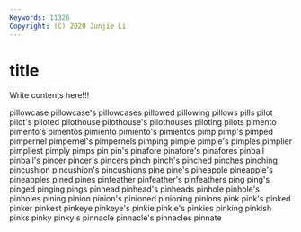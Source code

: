 ```yaml
---
Keywords: 11326
Copyright: (C) 2020 Junjie Li
---
```


# title

Write contents here!!!
 
pillowcase 
pillowcase's 
pillowcases 
pillowed 
pillowing 
pillows 
pills 
pilot 
pilot's
piloted 
pilothouse 
pilothouse's 
pilothouses 
piloting 
pilots 
pimento 
pimento's 
pimentos 
pimiento
pimiento's 
pimientos 
pimp 
pimp's 
pimped 
pimpernel 
pimpernel's 
pimpernels 
pimping 
pimple
pimple's 
pimples 
pimplier 
pimpliest 
pimply 
pimps 
pin 
pin's 
pinafore 
pinafore's
pinafores 
pinball 
pinball's 
pincer 
pincer's 
pincers 
pinch 
pinch's 
pinched 
pinches
pinching 
pincushion 
pincushion's 
pincushions 
pine 
pine's 
pineapple 
pineapple's 
pineapples 
pined
pines 
pinfeather 
pinfeather's 
pinfeathers 
ping 
ping's 
pinged 
pinging 
pings 
pinhead
pinhead's 
pinheads 
pinhole 
pinhole's 
pinholes 
pining 
pinion 
pinion's 
pinioned 
pinioning
pinions 
pink 
pink's 
pinked 
pinker 
pinkest 
pinkeye 
pinkeye's 
pinkie 
pinkie's
pinkies 
pinking 
pinkish 
pinks 
pinky 
pinky's 
pinnacle 
pinnacle's 
pinnacles 
pinnate
